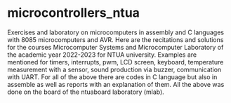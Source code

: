 # microcontrollers_ntua
Exercises and laboratory on microcomputers in assembly and C languages ​​with 8085 microcomputers and AVR.
Here are the recitations and solutions for the courses Microcomputer Systems and Microcomputer Laboratory of the academic year 2022-2023 for NTUA university.
Examples are mentioned for timers, interrupts, pwm, LCD screen, keyboard, temperature measurement with a sensor, sound production via buzzer, communication with UART.
For all of the above there are codes in C language but also in assemble as well as reports with an explanation of them.
All the above was done on the board of the ntuaboard laboratory (mlab).
